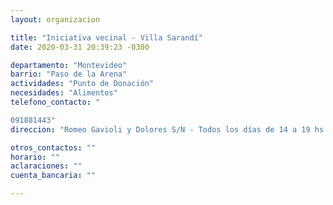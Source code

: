 ```yaml
---
layout: organizacion

title: "Iniciativa vecinal - Villa Sarandí"
date: 2020-03-31 20:39:23 -0300

departamento: "Montevideo"
barrio: "Paso de la Arena"
actividades: "Punto de Donación"
necesidades: "Alimentos"
telefono_contacto: "

091881443"
direccion: "Romeo Gavioli y Dolores S/N - Todos los días de 14 a 19 hs."

otros_contactos: ""
horario: ""
aclaraciones: ""
cuenta_bancaria: ""

---
```

